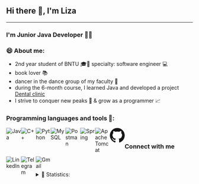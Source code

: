 ## Hi there 👋, I'm Liza

---

### I'm Junior Java Developer 👩‍💻

### 😄 About me:

- 2nd year student of BNTU 🎓💚 specialty: software engineer 💻
- book lover 📚
- dancer in the dance group of my faculty 🥰
- during the 6-month course, I learned Java and developed a project [Dental clinic][project]
- I strive to conquer new peaks 🗻 & grow as a programmer 📈

### Programming languages and tools 🧰:

<img align="left" alt="Java" width="40px" src="https://img.icons8.com/color/452/java-coffee-cup-logo--v1.png" />
<img align="left" alt="C++" width="40px" src="https://img.icons8.com/external-tal-revivo-color-tal-revivo/452/external-cplusplus-a-general-purpose-descriptive-programming-computer-language-logo-color-tal-revivo.png" />
<img align="left" alt="Python" width="40px" src="https://img.icons8.com/color/452/python--v1.png" />
<img align="left" alt="MySQL" width="40px" src="https://img.icons8.com/external-tal-revivo-shadow-tal-revivo/452/external-mysql-an-open-source-relational-database-management-system-logo-shadow-tal-revivo.png" />
<img align="left" alt="Postman" width="40px" src="https://img.icons8.com/external-tal-revivo-color-tal-revivo/452/external-postman-is-the-only-complete-api-development-environment-logo-color-tal-revivo.png" />
<img align="left" alt="Spring" width="40px" src="https://img.icons8.com/color/452/spring-logo.png" />
<img align="left" alt="Apache Tomcat" width="40px" src="https://img.icons8.com/color/452/tomcat.png" />
<img align="left" alt="GitHub" width="40px" src="https://raw.githubusercontent.com/github/explore/78df643247d429f6cc873026c0622819ad797942/topics/github/github.png" />  

<br />

###
### Connect with me
[<img align="left" alt="LinkedIn" width="40px" src="https://img.icons8.com/fluency/452/linkedin.png" />][LinkedIn]
[<img align="left" alt="Telegram" width="40px" src="https://img.icons8.com/color/452/telegram-app--v1.png" />][Telegram]
[<img align="left" alt="Gmail" width="40px" src="https://img.icons8.com/color/452/gmail--v1.png" />][Gmail]

<br />

### 

<details>
  <summary>📌 Statistics:</summary>
   <img align="left" alt="codeSTACKr's GitHub Stats" src="https://github-readme-stats.vercel.app/api/top-langs/?username=elizavetadv&langs_count=8&layout=compact" />
    <br />
    <img align="left" alt="codeSTACKr's GitHub Stats" src="https://github-readme-stats.vercel.app/api?username=elizavetadv&show_icons=true" />
</details>

[project]: https://github.com/elizavetadv/Dental_clinic
[LinkedIn]: https://www.linkedin.com/in/%D0%B5%D0%BB%D0%B8%D0%B7%D0%B0%D0%B2%D0%B5%D1%82%D0%B0-%D0%B4-21665520b/
[Telegram]: https://t.me/lizavetaDavidovich
[Gmail]: https://mailto:lizavetka.davidovich@gmail.com